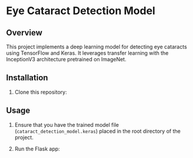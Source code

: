 # Eye Cataract Detection Model

## Overview
This project implements a deep learning model for detecting eye cataracts using TensorFlow and Keras. It leverages transfer learning with the InceptionV3 architecture pretrained on ImageNet.

## Installation
1. Clone this repository:



## Usage

1. Ensure that you have the trained model file (`cataract_detection_model.keras`) placed in the root directory of the project.

2. Run the Flask app:
